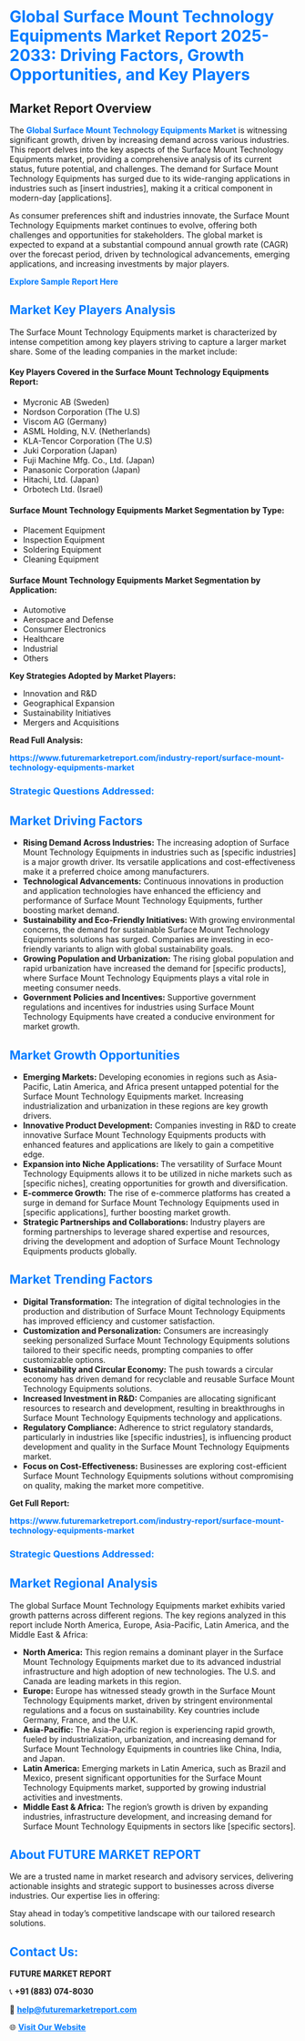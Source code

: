 <h1 style="color: #007BFF;">Global Surface Mount Technology Equipments Market Report 2025-2033: Driving Factors, Growth Opportunities, and Key Players</h1>

<section id="overview">
<h2>Market Report Overview</h2>
<p>The <a href="https://www.futuremarketreport.com/industry-report/surface-mount-technology-equipments-market" style="color: #007BFF; text-decoration: none;"><strong>Global Surface Mount Technology Equipments Market</strong></a> is witnessing significant growth, driven by increasing demand across various industries. This report delves into the key aspects of the Surface Mount Technology Equipments market, providing a comprehensive analysis of its current status, future potential, and challenges. The demand for Surface Mount Technology Equipments has surged due to its wide-ranging applications in industries such as [insert industries], making it a critical component in modern-day [applications].</p>
<p>As consumer preferences shift and industries innovate, the Surface Mount Technology Equipments market continues to evolve, offering both challenges and opportunities for stakeholders. The global market is expected to expand at a substantial compound annual growth rate (CAGR) over the forecast period, driven by technological advancements, emerging applications, and increasing investments by major players.</p>
</section>

<section id="overview">
<p><a href="https://www.futuremarketreport.com/request-sample/reportId=83023" style="color: #007BFF; text-decoration: none;"><strong>Explore Sample Report Here</strong></a></p>
</section>

<section id="key-players">
<h2 style="color: #007BFF;">Market Key Players Analysis</h2>
<p>The Surface Mount Technology Equipments market is characterized by intense competition among key players striving to capture a larger market share. Some of the leading companies in the market include:</p>
<h4>Key Players Covered in the Surface Mount Technology Equipments Report:</h4>
<ul><li>Mycronic AB (Sweden)</li><li>Nordson Corporation (The U.S)</li><li>Viscom AG (Germany)</li><li>ASML Holding, N.V. (Netherlands)</li><li>KLA-Tencor Corporation (The U.S)</li><li>Juki Corporation (Japan)</li><li>Fuji Machine Mfg. Co., Ltd. (Japan)</li><li>Panasonic Corporation (Japan)</li><li>Hitachi, Ltd. (Japan)</li><li>Orbotech Ltd. (Israel)</li></ul>
<h4>Surface Mount Technology Equipments Market Segmentation by Type:</h4>
<ul><li>Placement Equipment</li><li>Inspection Equipment</li><li>Soldering Equipment</li><li>Cleaning Equipment</li></ul>

<h4>Surface Mount Technology Equipments Market Segmentation by Application:</h4>
<ul><li>Automotive</li><li>Aerospace and Defense</li><li>Consumer Electronics</li><li>Healthcare</li><li>Industrial</li><li>Others</li></ul>
<p><strong>Key Strategies Adopted by Market Players:</strong></p>
<ul>
<li>Innovation and R&D</li>
<li>Geographical Expansion</li>
<li>Sustainability Initiatives</li>
<li>Mergers and Acquisitions</li>
</ul>
</section>

<section>
<p><strong>Read Full Analysis: </strong></p><a href="https://www.futuremarketreport.com/industry-report/surface-mount-technology-equipments-market" style="color: #007BFF; text-decoration: none;"><strong>https://www.futuremarketreport.com/industry-report/surface-mount-technology-equipments-market</strong></a>
<h3 style="color: #007BFF;">Strategic Questions Addressed:</h3>
</section>

<section id="driving-factors">
<h2 style="color: #007BFF;">Market Driving Factors</h2>
<ul>
<li><strong>Rising Demand Across Industries:</strong> The increasing adoption of Surface Mount Technology Equipments in industries such as [specific industries] is a major growth driver. Its versatile applications and cost-effectiveness make it a preferred choice among manufacturers.</li>
<li><strong>Technological Advancements:</strong> Continuous innovations in production and application technologies have enhanced the efficiency and performance of Surface Mount Technology Equipments, further boosting market demand.</li>
<li><strong>Sustainability and Eco-Friendly Initiatives:</strong> With growing environmental concerns, the demand for sustainable Surface Mount Technology Equipments solutions has surged. Companies are investing in eco-friendly variants to align with global sustainability goals.</li>
<li><strong>Growing Population and Urbanization:</strong> The rising global population and rapid urbanization have increased the demand for [specific products], where Surface Mount Technology Equipments plays a vital role in meeting consumer needs.</li>
<li><strong>Government Policies and Incentives:</strong> Supportive government regulations and incentives for industries using Surface Mount Technology Equipments have created a conducive environment for market growth.</li>
</ul>
</section>

<section id="growth-opportunities">
<h2 style="color: #007BFF;">Market Growth Opportunities</h2>
<ul>
<li><strong>Emerging Markets:</strong> Developing economies in regions such as Asia-Pacific, Latin America, and Africa present untapped potential for the Surface Mount Technology Equipments market. Increasing industrialization and urbanization in these regions are key growth drivers.</li>
<li><strong>Innovative Product Development:</strong> Companies investing in R&D to create innovative Surface Mount Technology Equipments products with enhanced features and applications are likely to gain a competitive edge.</li>
<li><strong>Expansion into Niche Applications:</strong> The versatility of Surface Mount Technology Equipments allows it to be utilized in niche markets such as [specific niches], creating opportunities for growth and diversification.</li>
<li><strong>E-commerce Growth:</strong> The rise of e-commerce platforms has created a surge in demand for Surface Mount Technology Equipments used in [specific applications], further boosting market growth.</li>
<li><strong>Strategic Partnerships and Collaborations:</strong> Industry players are forming partnerships to leverage shared expertise and resources, driving the development and adoption of Surface Mount Technology Equipments products globally.</li>
</ul>
</section>

<section id="trending-factors">
<h2 style="color: #007BFF;">Market Trending Factors</h2>
<ul>
<li><strong>Digital Transformation:</strong> The integration of digital technologies in the production and distribution of Surface Mount Technology Equipments has improved efficiency and customer satisfaction.</li>
<li><strong>Customization and Personalization:</strong> Consumers are increasingly seeking personalized Surface Mount Technology Equipments solutions tailored to their specific needs, prompting companies to offer customizable options.</li>
<li><strong>Sustainability and Circular Economy:</strong> The push towards a circular economy has driven demand for recyclable and reusable Surface Mount Technology Equipments solutions.</li>
<li><strong>Increased Investment in R&D:</strong> Companies are allocating significant resources to research and development, resulting in breakthroughs in Surface Mount Technology Equipments technology and applications.</li>
<li><strong>Regulatory Compliance:</strong> Adherence to strict regulatory standards, particularly in industries like [specific industries], is influencing product development and quality in the Surface Mount Technology Equipments market.</li>
<li><strong>Focus on Cost-Effectiveness:</strong> Businesses are exploring cost-efficient Surface Mount Technology Equipments solutions without compromising on quality, making the market more competitive.</li>
</ul>
</section>

<section>
<p><strong>Get Full Report: </strong></p><a href="https://www.futuremarketreport.com/industry-report/surface-mount-technology-equipments-market" style="color: #007BFF; text-decoration: none;"><strong>https://www.futuremarketreport.com/industry-report/surface-mount-technology-equipments-market</strong></a>
<h3 style="color: #007BFF;">Strategic Questions Addressed:</h3>
</section>


<section id="regional-analysis">
<h2 style="color: #007BFF;">Market Regional Analysis</h2>
<p>The global Surface Mount Technology Equipments market exhibits varied growth patterns across different regions. The key regions analyzed in this report include North America, Europe, Asia-Pacific, Latin America, and the Middle East & Africa:</p>
<ul>
<li><strong>North America:</strong> This region remains a dominant player in the Surface Mount Technology Equipments market due to its advanced industrial infrastructure and high adoption of new technologies. The U.S. and Canada are leading markets in this region.</li>
<li><strong>Europe:</strong> Europe has witnessed steady growth in the Surface Mount Technology Equipments market, driven by stringent environmental regulations and a focus on sustainability. Key countries include Germany, France, and the U.K.</li>
<li><strong>Asia-Pacific:</strong> The Asia-Pacific region is experiencing rapid growth, fueled by industrialization, urbanization, and increasing demand for Surface Mount Technology Equipments in countries like China, India, and Japan.</li>
<li><strong>Latin America:</strong> Emerging markets in Latin America, such as Brazil and Mexico, present significant opportunities for the Surface Mount Technology Equipments market, supported by growing industrial activities and investments.</li>
<li><strong>Middle East & Africa:</strong> The region’s growth is driven by expanding industries, infrastructure development, and increasing demand for Surface Mount Technology Equipments in sectors like [specific sectors].</li>
</ul>
</section>

<footer>
<h2 style="color: #007BFF;">About FUTURE MARKET REPORT</h2>
<p>We are a trusted name in market research and advisory services, delivering actionable insights and strategic support to businesses across diverse industries. Our expertise lies in offering:</p>

<p>Stay ahead in today’s competitive landscape with our tailored research solutions.</p>

<h2 style="color: #007BFF;">Contact Us:</h2>
<p><strong>FUTURE MARKET REPORT</strong></p>
<p>📞 <strong>+91 (883) 074-8030</strong></p>
<p>📧 <strong><a href="mailto:help@futuremarketreport.com" style="color: #007BFF;">help@futuremarketreport.com</a></strong></p>
<p>🌐 <strong><a href="https://www.futuremarketreport.com/" style="color: #007BFF;">Visit Our Website</a></strong></p>
</footer>